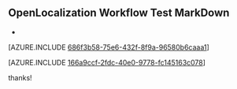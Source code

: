 ## OpenLocalization Workflow Test MarkDown
* 

[AZURE.INCLUDE [686f3b58-75e6-432f-8f9a-96580b6caaa1](calleeMd1.md)]



[AZURE.INCLUDE [166a9ccf-2fdc-40e0-9778-fc145163c078](calleeMd2.md)]

 
thanks!